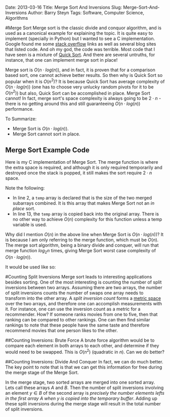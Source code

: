 Date: 2013-03-16
Title: Merge Sort And Inversions
Slug: Merge-Sort-And-Inversions
Author: Barry Steyn
Tags: Software, Computer Science, Algorithms

#Merge Sort
Merge sort is the classic divide and conquor algorithm, and is used as a canonical example for explaining the topic. It is quite easy to implement (specially in Python) but I wanted to see a C implementation. Google found me some [stack overflow](http://www.stackoverflow.com) links as well as several blog sites that listed code. And oh my god, the code was terrible. Most code that I have seen is a mixture of [Quick Sort](http://en.wikipedia.org/wiki/Quick_sort). And there are several untruths, for instance, that one can implement merge sort in place!

Merge sort is $O(n\cdot log(n))$, and in fact, it is proven that for a comparison based sort, one cannot achieve better results. So then why is Quick Sort so popular when it is $O(n^2)$? It is because Quick Sort has average complexity of $O(n\cdot log(n))$ (one has to choose very unlucky random pivots for it to be $O(n^2)$) but also, Quick Sort can be accomplished in place. Merge Sort cannot! In fact, merge sort's space complexity is always going to be $2\cdot n$ - there is no getting around this and still guaranteeing $O(n\cdot log(n))$ performance.

To Summarize:

 * Merge Sort is $O(n\cdot log(n))$.
 * Merge Sort cannot sort in place.

## Merge Sort Example Code
Here is my C implementation of Merge Sort. The merge function is where the extra space is required, and although it is only required temporarily and destroyed once the stack is popped, it still makes the sort require $2\cdot n$ space.

<script src="https://gist.github.com/barrysteyn/5177637.js?file=mergesort.c"></script>

Note the following:

 * In line 2, a `temp` array is declared that is the size of the two merged subarrays combined. It is this array that makes Merge Sort not an *in place* sort.
 * In line 13, the `temp` array is copied back into the original array. There is no other way to achieve $O(n)$ complexity for this function unless a temp variable is used.

Why did I mention $O(n)$ in the above line when Merge Sort is $O(n\cdot log(n))$? It is because I am only referring to the merge function, which must be $O(n)$. The merge sort algorithm, being a binary divide and conquer, will run that merge function $log_2n$ times, giving Merge Sort worst case complexity of $O(n\cdot log(n))$.

It would be used like so:

<script src="https://gist.github.com/barrysteyn/5177637.js?file=main.c"></script>

#Counting Split Inversions
Merge sort leads to interesting applications besides sorting. One of the most interesting is counting the number of split inversions between two arrays. Assuming there are two arrays, the number of split inversions counts the number of swaps one array needs to transform into the other array. A *split inversion count* forms a [metric space](http://en.wikipedia.org/wiki/Metric_space) over the two arrays, and therefore one can accomplish measurements with it. For instance, one can use the inversion count as a metric for a recommender. How? If someone ranks movies from one to five, then that ranking can be compared to other rankings. One can then find similar rankings to note that these people have the same taste and therefore recommend movies that one person likes to the other.

##Counting Inversions: Brute Force
A brute force algorithm would be to compare each element in both arrays to each other, and determine if they would need to be swapped. This is $O(n^2)$ (quadratic in $n$). Can we do better?

##Counting Inversions: Divide And Conquer
In fact, we can do much better. The key point to note that is that we can get this information for free during the merge stage of the Merge Sort. 

In the merge stage, two sorted arrays are merged into one sorted array. Lets call these arrays $A$ and $B$. Then the number of split inversions involving an element $y \in B$ of the second array is *precisely the number elements lefts in the first array $A$ when $y$ is copied into the temporary buffer*. Adding up these split inversions during the merge stage will result in the total number of split inversions.

<script src="https://gist.github.com/barrysteyn/5177637.js?file=merge-sort-with-split-inversion-count.c"></script>

